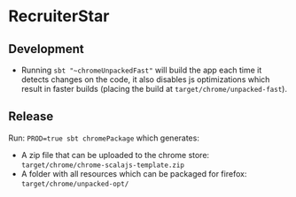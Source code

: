 # RecruiterStar

## Development
- Running `sbt "~chromeUnpackedFast"` will build the app each time it detects changes on the code, it also disables js optimizations which result in faster builds (placing the build at `target/chrome/unpacked-fast`).

## Release
Run: `PROD=true sbt chromePackage` which generates:
- A zip file that can be uploaded to the chrome store: `target/chrome/chrome-scalajs-template.zip`
- A folder with all resources which can be packaged for firefox: `target/chrome/unpacked-opt/`
